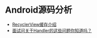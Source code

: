 # Android源码分析

* [RecyclerView缓存介绍](RecyclerView缓存介绍.md)
* [面试问关于Handler的这些问题你知道吗？](面试问关于Handler的这些问题你知道吗？.md)
 